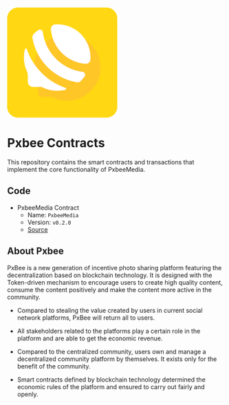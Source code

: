 ![logo](docs/pics/logo.png)

# Pxbee Contracts

This repository contains the smart contracts and transactions that implement the core functionality of PxbeeMedia.

## Code

- PxbeeMedia Contract
  - Name: `PxbeeMedia`
  - Version: `v0.2.0`
  - [Source](cadence/contracts/PxbeeMedia.cdc)

## About Pxbee

PxBee is a new generation of incentive photo sharing platform featuring the decentralization based on blockchain technology. It is designed with the Token-driven mechanism to encourage users to create high quality content, consume the content positively and make the content more active in the community.

- Compared to stealing the value created by users in current social network platforms, PxBee will return all to users.

- All stakeholders related to the platforms play a certain role in the platform and are able to get the economic revenue.

- Compared to the centralized community, users own and manage a decentralized community platform by themselves. It exists only for the benefit of the community.

- Smart contracts defined by blockchain technology determined the economic rules of the platform and ensured to carry out fairly and openly.
